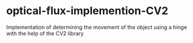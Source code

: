 # optical-flux-implemention-CV2
Implementation of determining the movement of the object using a hinge with the help of the CV2 library
